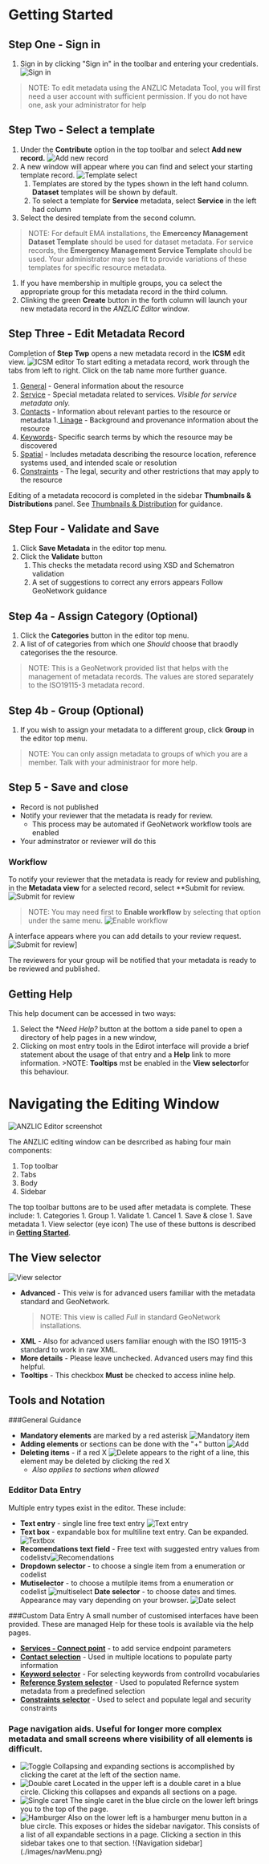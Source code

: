 # Getting Started 

## Step One - Sign in 
1. Sign in by clicking "Sign in" in the toolbar and entering your credentials. ![Sign in](./images/SignIn.png)
>NOTE: To edit metadata using the ANZLIC Metadata Tool, you will first need a user account with sufficient permission. If you do not have one, ask your administrator for help

## Step Two - Select a template
1. Under the **Contribute** option in the top toolbar and select **Add new record.** ![Add new record](./images/AddNew.png)
1. A new window will appear where you can find and select your starting template record. ![Template select](./images/TemplateSelect.png)
	1. Templates are stored by the types shown in the left hand column. **Dataset** templates will be shown by default.
	1. To select a template for **Service** metadata, select **Service** in the left had column
1. Select the desired template from the second column.
>NOTE: For default EMA installations, the **Emercency Management Dataset Template** should be used for dataset metadata. For service records, the **Emergency Management Service Template** should be used. Your administrator may see fit to provide variations of these templates for specific resource metadata.	
1. If you have membership in multiple groups, you ca select the appropriate group for this metadata record in the third column.
1. Clinking the green **Create** button in the forth column will launch your new metadata record in the _ANZLIC Editor_ window.

## Step Three - Edit Metadata Record
Completion of **Step Twp**  opens a new metadata record in the **ICSM** edit view.
![ICSM editor](./images/tabGeneral.png)
To start editing a metadata record, work through the tabs from left to right. Click on the tab name more further guance.
  1. [General](,/General-Metadata.html) - General information about the resource 
  1. [Service](./Service-Metadata.html) - Special metadata related to services. *Visible for service metadata only.*
  1. [Contacts](./Contacts-Metadata.html) - Information about relevant parties to the resource or metadata
  1.[ Linage](./Linage-Metadata.html) - Background and provenance information about the resource
  1. [Keywords](./Keyword-Metadata.html)- Specific search terms by which the resource may be discovered
  1. [Spatial](./Spatial-Metadata.html) - Includes metadata describing the resource location, reference systems used, and intended scale or resolution
  1. [Constraints](./Constraints-Metadata.html) - The legal, security and other restrictions that may apply to the resource
  
Editing of a metadata recocord is completed in the sidebar **Thumbnails & Distributions** panel.
See [Thumbnails & Distribution](./Thumbnails-and-Distributions-Metadata.html) for guidance.

## Step Four - Validate and Save 
1. Click **Save Metadata** in the editor top menu.
1. Click the **Validate** button
	1. This checks the metadata record using XSD and Schematron validation
	1. A set of suggestions to correct any errors appears 
Follow GeoNetwork guidance

## Step 4a - Assign Category (Optional)
1. Click the **Categories** button in the editor top menu.
1. A list of of categories from which one _Should_ choose that braodly categorises the the resource. 
>NOTE: This is a GeoNetwork provided list that helps with the management of metadata records. The values are stored separately to the ISO19115-3 metadata record.

## Step 4b - Group (Optional)
1. If you wish to assign your metadata to a different group, click **Group** in the editor top menu.
>NOTE: You can only assign metadata to groups of which you are a member. Talk with your administraor for more help.

## Step 5 - Save and close
* Record is not published 
* Notify your reviewer that the metadata is ready for review.
	* This process may be automated if GeoNetwork workflow tools are enabled 
* Your adminstrator or reviewer will do this

### Workflow
To notify your reviewer that the metadata is ready for review and publishing, in the **Metadata view** for a selected record, select **Submit for review. ![Submit for review](./images/EditorMngRecord.png)

>NOTE: You may need first to **Enable workflow** by selecting that option under the same menu. ![Enable workflow](./images/EnableWorkflow.png)

A interface appears where you can add details to your review request. ![Submit for review](./images/Submission.png)]

The reviewers for your group will be notified that your metadata is ready to be reviewed and published.

## Getting Help
  This help document can be accessed in two ways:
  1. Select the **Need Help?* button at the bottom a side panel to open a directory of help pages in a new window,
  1. Clicking on most entry tools in the Edirot interface will provide a brief statement about the usage of that entry and a **Help** link to more information.
    >NOTE: **Tooltips** mst be enabled in the **View selector**for this behaviour.



# Navigating the Editing Window
![ANZLIC Editor screenshot](/images/editing-view.png)

The ANZLIC editing window can be desrcribed as habing four main components:
1. Top toolbar
1. Tabs
1. Body
1. Sidebar

The top toolbar buttons are to be used after metadata is complete. These include:
    1. Categories
    1. Group
    1. Validate
    1. Cancel
    1. Save & close
    1. Save metadata
    1. View selector (eye icon)
The use of these buttons is described in [**Getting Started**](#getting-started).

## The View selector
![View selector](/images/editing-view-options.png)
* **Advanced** - This veiw is for advanced users familiar with the metadata standard and GeoNetwork. 
  >NOTE: This view is called _Full_ in standard GeoNetwork installations.
* **XML** - Also for advanced users familiar enough with the ISO 19115-3 standard to work in raw XML.
* **More details** - Please leave unchecked. Advanced users may find this helpful.
* **Tooltips** - This checkbox **Must** be checked to access inline help.

## Tools and Notation 
###General Guidance

* **Mandatory elements** are marked by a red asterisk ![Mandatory item](./images/mandatory.png)
* **Adding elements** or sections can be done with the "+" button ![Add](./images/addSection.png)
* **Deleting items** - if a red X ![Delete](./images/redDelete.png) appears to the right of a line, this element may be deleted by clicking the red X
    * _Also applies to sections when allowed_
 ### Edditor Data Entry   
Multiple entry types exist in the editor. These include:
* **Text entry** - single line free text entry ![Text entry](./images/textEntry.png)
* **Text box** - expandable box for multiline text entry. Can be expanded. ![Textbox](./images/textbox.png)
* **Recomendations text field** - Free text with suggested entry values from codelistv![Recomendations](./images/recValues.png)
* **Dropdown selector** - to choose a single item from a enumeration or codelist
* **Mutiselector** - to choose a mutilple items from a enumeration or codelist ![multiselect](./images/multiselect.png)
   **Date selector** - to choose dates and times. Appearance may vary depending on your browser. ![Date select](./images/dateselect.png)

###Custom Data Entry
A small number of customised interfaces have been provided. These are managed Help for these tools is available via the help pages.
* [**Services - Connect point**](./Service-Metadata.html#connect-point) - to add service endpoint parameters
* [**Contact selection**](./Contacts-Metadata.html#using-the-search-for-contact-tool) - Used in multiple locations to populate party information
* [**Keyword selector**](./Contacts-Metadata.md#using-the-keyword-thesaurus-tool) - For selecting keywords from controllrd vocabularies
* [**Reference System selector**](./Spatial-Metadata.html#reference-system) - Used to populated Refernce system metadata from a predefined selection
* [**Constraints selector**](./Constraints-Metadata.html#using-the-constraints-selection-tool) - Used to select and populate legal and security constraints

### Page navigation aids. Useful for longer more complex metadata and small screens where visibility of all elements is difficult.
* ![Toggle](./images/toggle.png) Collapsing and expanding sections is accomplished by clicking the caret at the left of the section name. 
* ![Double caret](./images/doubleCaret.png) Located in the upper left is a double caret in a blue circle. Clicking this collapses and expands all sections on a page.
* ![Single caret](images/singleCaret.png) The single caret in the blue circle on the lower left brings you to the top of the page.
* ![Hamburger](./images/hamburger.png) Also on the lower left is a hamburger menu button in a blue circle. This exposes or hides the sidebar navigator. This consists of a list of all expandable sections in a page. Clicking a section in this sidebar takes one to that section. !{Navigation sidebar](./images/navMenu.png}








